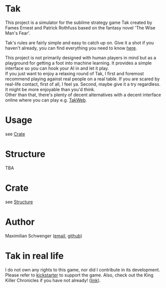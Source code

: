# Tak

This project is a simulator for the sublime strategy game Tak created by Fames Ernest and Patrick Rothfuss based on the fantasy novel 'The Wise Man's Fear'.

Tak's rules are fairly simple and easy to catch up on. Give it a shot if you haven't already, you can find everything you need to know [here](https://www.kickstarter.com/projects/cheapassgames/tak-a-beautiful-game).

This project is not primarily designed with human players in mind but as a playground for getting a foot into machine learning. It provides a simple interface so you can hook your AI in and let it play.  
If you just want to enjoy a relaxing round of Tak, I first and foremost recommend playing against real people on a real table. If you are scared by real-life contact, first of all, I feel ya. Second, maybe give it a try regardless. It might be more enjoyable than you'd think.  
Other than that, there's plenty of decent alternatives with a decent interface online where you can play e.g. [TakWeb](https://www.playtak.com/).

# Usage
see [Crate](#Crate)

# Structure
TBA

# Crate
see [Structure](#Structure)

# Author
Maximilian Schwenger ([email](mailto:mail@mschwenger.de), [github](https://github.com/Schwenger))

# Tak in real life
I do not own any rights to this game, nor did I contribute in its development.
Please refer to [kickstarter](https://www.kickstarter.com/projects/cheapassgames/tak-a-beautiful-game) to support the game.
Also, check out the King Killer Chronicles if you have not already! ([link](http://www.patrickrothfuss.com/content/books.asp)). 
